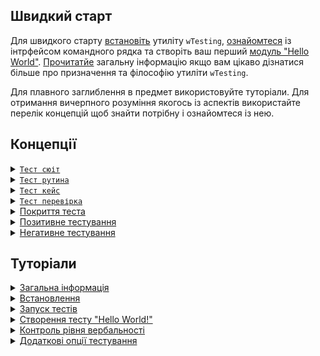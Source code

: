 ## Швидкий старт

Для швидкого старту [встановіть](<./tutorial/Installation.md>) утиліту `wTesting`, [ознайомтеся](<./tutorial/CLI.md>) із інтрфейсом командного рядка та створіть ваш перший [модуль "Hello World"](<./tutorial/HelloWorld.md>). [Прочитатйе](<./tutorial/Abstract.md>) загальну інформацію якщо вам цікаво дізнатися більше про призначення та філософію утиліти `wTesting`.

Для плавного заглиблення в предмет використовуйте туторіали. Для отримання вичерпного розуміння якогось із аспектів використайте перелік концепцій щоб знайти потрібну і ознайомтеся із нею.

## Концепції

<details><summary><a href="./concept/TestSuite.md">
      <code>Тест сюіт</code>
  </a></summary>
  <code>Тест сюіт</code> ( тестовий комлект, тестовий набір ) - це набір тест рутин, та тестових данних для тестування об'єкту тестування.
</details>
<details><summary><a href="./concept/TestRoutine.md">
      <code>Тест рутина</code>
  </a></summary>
    <code>Тест рутина</code> ( функція, метод ) - це набір тест кейсів, що виконуються послідовно одна за одною та поєднанні тим, що відносяться до одного модуля, що тестується або функціональності.
</details>
<details><summary><a href="./concept/TestCase.md">
      <code>Тест кейс</code>
  </a></summary>
    <code>Тест кейс</code> - це одна або декілька перевірок поєднаних із супровідним кодом для виявлення несправності лише одного аспекту об'єкту, що тестується.
</details>
<details><summary><a href="./concept/TestCheck.md">
      <code>Тест перевірка</code>
  </a></summary>
  <code>Тест перевірка</code> - це найменша структурна одиниця тестування, призначена для перевірки лише одного очікуваного результату виконання тесту.
</details>
<details><summary><a href="./concept/TestCoverage.md">
      Покриття теста
  </a></summary>
  Покриття теста (англ. code coverage, tests coverage) — міра, яка використовується при тестуванні програмного забезпечення. Вона визначається відсотком тестованого вихідного коду програми.
</details>
<details><summary><a href="./concept/TestPositiveAndNegative.md">
      Позитивне тестування
  </a></summary>
  Позитивне тестування - це тестування з застосуванням сценаріїв, які відповідають нормальній (штатній, очікуваній) поведінці системи.
</details>
<details><summary><a href="./concept/TestPositiveAndNegative.md">
      Негативне тестування
  </a></summary>
  Негативним називають тестування, в рамках якого застосовуються сценарії, які відповідають позаштатній поведінці тестованої системи.
</details>

## Туторіали

<details><summary><a href="./tutorial/Abstract.md">
      Загальна інформація
  </a></summary>
  Загальна інформація про утиліту <code>wTesting</code>.
</details>
<details><summary><a href="./tutorial/Installation.md">
      Встановлення
  </a></summary>
  Процедура встановлення утиліти <code>wTesting</code>.
</details>
<details><summary><a href="./tutorial/TestExecution.md">
      Запуск тестів
  </a></summary>
  Як запускати <code>тест кейси</code>, <code>тест рутини</code>, <code>тест сюіти</code>.  
</details>
<details><summary><a href="./concept/TestCreation.md">
      Створення тесту "Hello World!"
  </a></summary>
  Створення модульного тесту для тестування функції виводу в консоль.
</details>
<details><summary><a href="./tutorial/Verbosity.md">
      Контроль рівня вербальності
  </a></summary>
  Зміна кількості виведеної інформації виконання тесту з опцією <code>verbosity</code>.
</details>
<details><summary><a href="./tutorial/TestOptions.md">
      Додаткові опції тестування
  </a></summary>
  Застосування опцій для налаштування проходження тестів.
</details>

